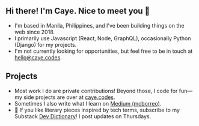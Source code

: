 ## Hi there! I'm Caye. Nice to meet you 👋
- I'm based in Manila, Philippines, and I've been building things on the web since 2018.
- I primarily use Javascript (React, Node, GraphQL), occasionally Python (Django) for my projects.
- I'm not currently looking for opportunities, but feel free to be in touch at [hello@caye.codes](mailto:hello@caye.codes).

## Projects
- Most work I do are private contributions! Beyond those, I code for fun—my side projects are over at [caye.codes](https://caye.codes).
- Sometimes I also write what I learn on [Medium (mcborreo)](https://mcborreo.medium.com).
- 💌 If you like literary pieces inspired by tech terms, subscribe to my Substack [Dev Dictionary](https://devdictionary.substack.com)! I post updates on Thursdays.


<!--
**cayeborreo/cayeborreo** is a ✨ _special_ ✨ repository because its `README.md` (this file) appears on your GitHub profile.

Here are some ideas to get you started:

- 🔭 I’m currently working on ...
- 🌱 I’m currently learning ...
- 👯 I’m looking to collaborate on ...
- 🤔 I’m looking for help with ...
- 💬 Ask me about ...
- 📫 How to reach me: ...
- 😄 Pronouns: ...
- ⚡ Fun fact: ...
-->
